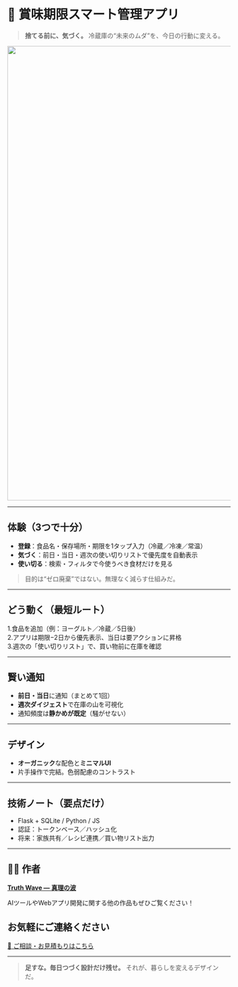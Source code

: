# 🥦 賞味期限スマート管理アプリ

> **捨てる前に、気づく。**
> 冷蔵庫の“未来のムダ”を、今日の行動に変える。

<p align="center">
<img width="1536" height="1024" alt="賞味期限" src="https://github.com/user-attachments/assets/68f0db72-198d-47f4-8c06-dfe8939ab08b" />
</p>

---

## 体験（3つで十分）

- **登録**：食品名・保存場所・期限を1タップ入力（冷蔵／冷凍／常温）
- **気づく**：前日・当日・週次の使い切りリストで優先度を自動表示
- **使い切る**：検索・フィルタで今使うべき食材だけを見る
> 目的は“ゼロ廃棄”ではない。無理なく減らす仕組みだ。

---

## どう動く（最短ルート）

1.食品を追加（例：ヨーグルト／冷蔵／5日後）<br>
2.アプリは期限−2日から優先表示、当日は要アクションに昇格<br>
3.週次の「使い切りリスト」で、買い物前に在庫を確認

---

## 賢い通知

- **前日・当日**に通知（まとめて1回）
- **週次ダイジェスト**で在庫の山を可視化
- 通知頻度は**静かめが既定**（騒がせない）

---

## デザイン

- **オーガニック**な配色と**ミニマルUI**
- 片手操作で完結。色弱配慮のコントラスト

---

## 技術ノート（要点だけ）

- Flask + SQLite / Python / JS
- 認証：トークンベース／ハッシュ化
- 将来：家族共有／レシピ連携／買い物リスト出力

---

## 🧑‍💻 作者

**[Truth Wave ― 真理の波](https://github.com/truthwave)**  

AIツールやWebアプリ開発に関する他の作品もぜひご覧ください！

## お気軽にご連絡ください
[📩 ご相談・お見積もりはこちら](mailto:realmadrid71214591@gmail.com)

---

> **足すな。毎日つづく設計だけ残せ。**
> それが、暮らしを変えるデザインだ。
